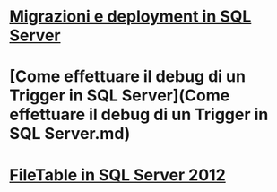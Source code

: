 # [Migrazioni e deployment in SQL Server](Migrations.md)
# [Come effettuare il debug di un Trigger in SQL Server](Come effettuare il debug di un Trigger in SQL Server.md)
# [FileTable in SQL Server 2012](FileTable_in_SQL_Server_2012.md)

